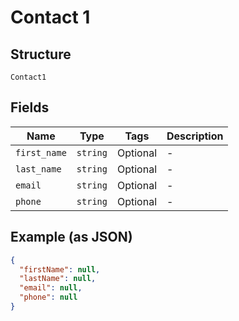 
# Contact 1

## Structure

`Contact1`

## Fields

| Name | Type | Tags | Description |
|  --- | --- | --- | --- |
| `first_name` | `string` | Optional | - |
| `last_name` | `string` | Optional | - |
| `email` | `string` | Optional | - |
| `phone` | `string` | Optional | - |

## Example (as JSON)

```json
{
  "firstName": null,
  "lastName": null,
  "email": null,
  "phone": null
}
```

